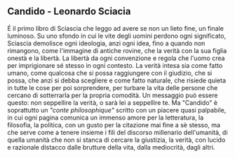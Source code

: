 
## Candido - Leonardo Sciacia

 
É il primo libro di Sciascia che leggo ad avere se non un lieto fine, un finale luminoso. Su uno sfondo in cui le vite degli uomini perdono ogni significato, Sciascia demolisce ogni ideologia, anzi ogni idea, fino a quando non rimangono, come l'immagine di antiche rovine, che la verità con la sua figlia onestà e la libertà. La libertà da ogni convenzione e regola che l'uomo crea per imprigionare sé stesso in ogni contesto. La verità intesa sia come fatto umano, come qualcosa che si possa raggiungere con il giudizio, che si possa, che anzi si debba scegliere e come fatto naturale, che risiede quieta in tutte le cose per poi sorprendere, per turbare la vita delle persone che cercano di sotterrarla per la propria comodità. Un messaggio può essere questo: non seppellire la verità, o sarà lei a seppellire te. Ma "Candido" è soprattutto un <em>"conte philosophique"</em> scritto con un piacere quasi palpabile, in cui ogni pagina comunica un immenso amore per la letteratura, la filosofia, la politica, con un gusto per la citazione mai fine a sè stesso, ma che serve come a tenere insieme i fili del discorso millenario dell'umanità, di quella umanità che non si stanca di cercare la giustizia, la verità, con lucido e razionale distacco dalle brutture della vita, dalla mediocrità, dagli altri. </p>


